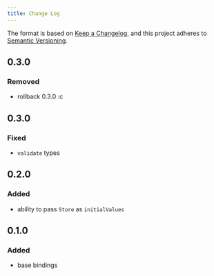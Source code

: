 ```yaml
---
title: Change Log
---
```


The format is based on [Keep a Changelog](https://keepachangelog.com/en/1.0.0/),
and this project adheres to [Semantic Versioning](http://semver.org).

## 0.3.0

### Removed

- rollback 0.3.0 :c

## 0.3.0

### Fixed

- `validate` types 

## 0.2.0

### Added

- ability to pass `Store` as `initialValues`

## 0.1.0

### Added

- base bindings
